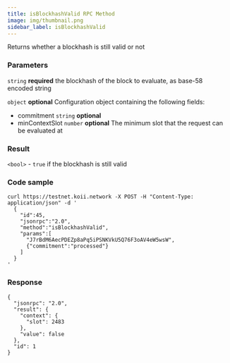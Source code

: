 ```yaml
---
title: isBlockhashValid RPC Method
image: img/thumbnail.png
sidebar_label: isBlockhashValid
---
```


Returns whether a blockhash is still valid or not



### Parameters
`string` **required**
the blockhash of the block to evaluate, as base-58 encoded string

`object` **optional**
Configuration object containing the following fields:
- commitment `string` **optional**
- minContextSlot `number` **optional**
The minimum slot that the request can be evaluated at

### Result

`<bool>` - `true` if the blockhash is still valid

### Code sample

```
curl https://testnet.koii.network -X POST -H "Content-Type: application/json" -d '
  {
    "id":45,
    "jsonrpc":"2.0",
    "method":"isBlockhashValid",
    "params":[
      "J7rBdM6AecPDEZp8aPq5iPSNKVkU5Q76F3oAV4eW5wsW",
      {"commitment":"processed"}
    ]
  }
'
```


### Response

```
{
  "jsonrpc": "2.0",
  "result": {
    "context": {
      "slot": 2483
    },
    "value": false
  },
  "id": 1
}
```
